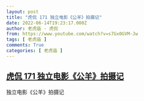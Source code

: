 ```yaml
---
layout: post
title: "虎侃 171 独立电影《公羊》拍摄记"
date: 2022-06-14T19:23:17.000Z
author: 老虎庙 · 虎侃
from: https://www.youtube.com/watch?v=s7Gx0GVM-Jw
tags: [ 老虎庙 ]
comments: True
categories: [ 老虎庙 ]
---
```

<!--1655234597000-->
[虎侃 171 独立电影《公羊》拍摄记](https://www.youtube.com/watch?v=s7Gx0GVM-Jw)
------

<div>
独立电影《公羊》拍摄记
</div>

